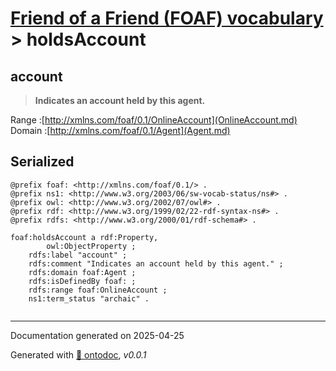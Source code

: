 # [Friend of a Friend (FOAF) vocabulary](../homepage.md) > holdsAccount

## account

> **Indicates an account held by this agent.**

Range :[http://xmlns.com/foaf/0.1/OnlineAccount](OnlineAccount.md)
Domain :[http://xmlns.com/foaf/0.1/Agent](Agent.md)

## Serialized

```ttl
@prefix foaf: <http://xmlns.com/foaf/0.1/> .
@prefix ns1: <http://www.w3.org/2003/06/sw-vocab-status/ns#> .
@prefix owl: <http://www.w3.org/2002/07/owl#> .
@prefix rdf: <http://www.w3.org/1999/02/22-rdf-syntax-ns#> .
@prefix rdfs: <http://www.w3.org/2000/01/rdf-schema#> .

foaf:holdsAccount a rdf:Property,
        owl:ObjectProperty ;
    rdfs:label "account" ;
    rdfs:comment "Indicates an account held by this agent." ;
    rdfs:domain foaf:Agent ;
    rdfs:isDefinedBy foaf: ;
    rdfs:range foaf:OnlineAccount ;
    ns1:term_status "archaic" .


```

---

Documentation generated on 2025-04-25

Generated with [📑 ontodoc](https://github.com/StephaneBranly/ontodoc), *v0.0.1*